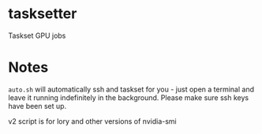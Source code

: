 # tasksetter
Taskset GPU jobs

# Notes

`auto.sh` will automatically ssh and taskset for you - just open a terminal and leave it running indefinitely in the background. Please make sure ssh keys have been set up.

v2 script is for lory and other versions of nvidia-smi
